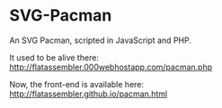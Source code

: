 # SVG-Pacman
An SVG Pacman, scripted in JavaScript and PHP.

It used to be alive there: http://flatassembler.000webhostapp.com/pacman.php

Now, the front-end is available here: http://flatassembler.github.io/pacman.html
